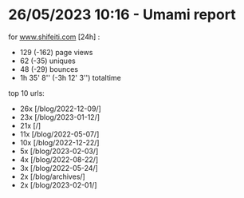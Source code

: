 # 26/05/2023 10:16 - Umami report
for www.shifeiti.com [24h] :

 - 129 (-162) page views
 - 62 (-35) uniques
 - 48 (-29) bounces
 - 1h 35' 8'' (-3h 12' 3'') totaltime


top 10 urls:
 - 26x [/blog/2022-12-09/]
 - 23x [/blog/2023-01-12/]
 - 21x [/]
 - 11x [/blog/2022-05-07/]
 - 10x [/blog/2022-12-22/]
 - 5x [/blog/2023-02-03/]
 - 4x [/blog/2022-08-22/]
 - 3x [/blog/2022-05-24/]
 - 2x [/blog/archives/]
 - 2x [/blog/2023-02-01/]


